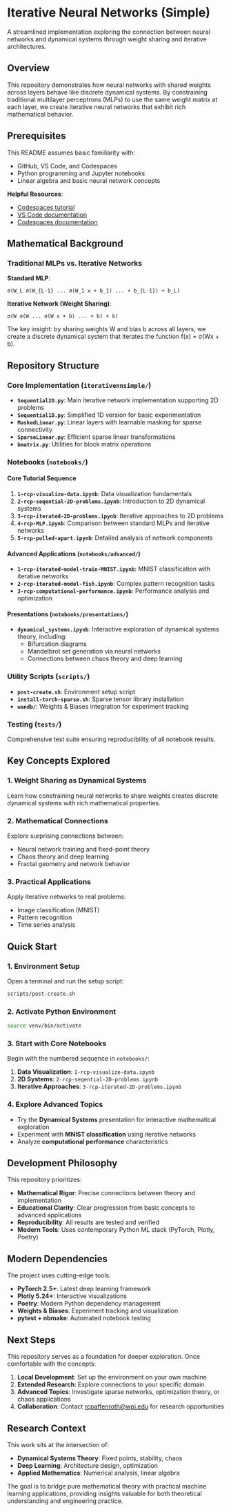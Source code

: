 # Iterative Neural Networks (Simple)

A streamlined implementation exploring the connection between neural networks and dynamical systems through weight sharing and iterative architectures.

## Overview

This repository demonstrates how neural networks with shared weights across layers behave like discrete dynamical systems. By constraining traditional multilayer perceptrons (MLPs) to use the same weight matrix at each layer, we create iterative neural networks that exhibit rich mathematical behavior.

## Prerequisites

This README assumes basic familiarity with:
- GitHub, VS Code, and Codespaces
- Python programming and Jupyter notebooks
- Linear algebra and basic neural network concepts

**Helpful Resources**:
- [Codespaces tutorial](https://www.youtube.com/watch?v=ozuDPmcC1io&list=PLmsFUfdnGr3wTl-NCblzcrEv2lFSX975-&index=1)
- [VS Code documentation](https://code.visualstudio.com/docs)
- [Codespaces documentation](https://docs.github.com/en/codespaces/guides)

## Mathematical Background

### Traditional MLPs vs. Iterative Networks

**Standard MLP**:
```
σ(W_L σ(W_{L-1} ... σ(W_1 x + b_1) ... + b_{L-1}) + b_L)
```

**Iterative Network (Weight Sharing)**:
```
σ(W σ(W ... σ(W x + b) ... + b) + b)
```

The key insight: by sharing weights W and bias b across all layers, we create a discrete dynamical system that iterates the function f(x) = σ(Wx + b).

## Repository Structure

### Core Implementation (`iterativennsimple/`)

- **`Sequential2D.py`**: Main iterative network implementation supporting 2D problems
- **`Sequential1D.py`**: Simplified 1D version for basic experimentation  
- **`MaskedLinear.py`**: Linear layers with learnable masking for sparse connectivity
- **`SparseLinear.py`**: Efficient sparse linear transformations
- **`bmatrix.py`**: Utilities for block matrix operations

### Notebooks (`notebooks/`)

#### Core Tutorial Sequence
1. **`1-rcp-visualize-data.ipynb`**: Data visualization fundamentals
2. **`2-rcp-seqential-2D-problems.ipynb`**: Introduction to 2D dynamical systems
3. **`3-rcp-iterated-2D-problems.ipynb`**: Iterative approaches to 2D problems
4. **`4-rcp-MLP.ipynb`**: Comparison between standard MLPs and iterative networks
5. **`5-rcp-pulled-apart.ipynb`**: Detailed analysis of network components

#### Advanced Applications (`notebooks/advanced/`)
- **`1-rcp-iterated-model-train-MNIST.ipynb`**: MNIST classification with iterative networks
- **`2-rcp-iterated-model-fish.ipynb`**: Complex pattern recognition tasks
- **`3-rcp-computational-performance.ipynb`**: Performance analysis and optimization

#### Presentations (`notebooks/presentations/`)
- **`dynamical_systems.ipynb`**: Interactive exploration of dynamical systems theory, including:
  - Bifurcation diagrams
  - Mandelbrot set generation via neural networks
  - Connections between chaos theory and deep learning

### Utility Scripts (`scripts/`)
- **`post-create.sh`**: Environment setup script
- **`install-torch-sparse.sh`**: Sparse tensor library installation
- **`wandb/`**: Weights & Biases integration for experiment tracking

### Testing (`tests/`)
Comprehensive test suite ensuring reproducibility of all notebook results.

## Key Concepts Explored

### 1. Weight Sharing as Dynamical Systems
Learn how constraining neural networks to share weights creates discrete dynamical systems with rich mathematical properties.

### 2. Mathematical Connections
Explore surprising connections between:
- Neural network training and fixed-point theory
- Chaos theory and deep learning
- Fractal geometry and network behavior

### 3. Practical Applications
Apply iterative networks to real problems:
- Image classification (MNIST)
- Pattern recognition
- Time series analysis

## Quick Start

### 1. Environment Setup
Open a terminal and run the setup script:
```bash
scripts/post-create.sh
```

### 2. Activate Python Environment
```bash
source venv/bin/activate
```

### 3. Start with Core Notebooks
Begin with the numbered sequence in `notebooks/`:
1. **Data Visualization**: `1-rcp-visualize-data.ipynb`
2. **2D Systems**: `2-rcp-seqential-2D-problems.ipynb` 
3. **Iterative Approaches**: `3-rcp-iterated-2D-problems.ipynb`

### 4. Explore Advanced Topics
- Try the **Dynamical Systems** presentation for interactive mathematical exploration
- Experiment with **MNIST classification** using iterative networks
- Analyze **computational performance** characteristics

## Development Philosophy

This repository prioritizes:
- **Mathematical Rigor**: Precise connections between theory and implementation
- **Educational Clarity**: Clear progression from basic concepts to advanced applications
- **Reproducibility**: All results are tested and verified
- **Modern Tools**: Uses contemporary Python ML stack (PyTorch, Plotly, Poetry)

## Modern Dependencies

The project uses cutting-edge tools:
- **PyTorch 2.5+**: Latest deep learning framework
- **Plotly 5.24+**: Interactive visualizations
- **Poetry**: Modern Python dependency management
- **Weights & Biases**: Experiment tracking and visualization
- **pytest + nbmake**: Automated notebook testing

## Next Steps

This repository serves as a foundation for deeper exploration. Once comfortable with the concepts:

1. **Local Development**: Set up the environment on your own machine
2. **Extended Research**: Explore connections to your specific domain
3. **Advanced Topics**: Investigate sparse networks, optimization theory, or chaos applications
4. **Collaboration**: Contact [rcpaffenroth@wpi.edu](mailto:rcpaffenroth@wpi.edu) for research opportunities

## Research Context

This work sits at the intersection of:
- **Dynamical Systems Theory**: Fixed points, stability, chaos
- **Deep Learning**: Architecture design, optimization
- **Applied Mathematics**: Numerical analysis, linear algebra

The goal is to bridge pure mathematical theory with practical machine learning applications, providing insights valuable for both theoretical understanding and engineering practice.


